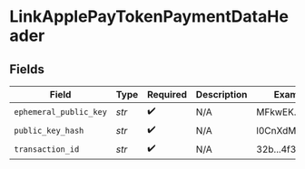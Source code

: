 # LinkApplePayTokenPaymentDataHeader


## Fields

| Field                  | Type                   | Required               | Description            | Example                |
| ---------------------- | ---------------------- | ---------------------- | ---------------------- | ---------------------- |
| `ephemeral_public_key` | *str*                  | :heavy_check_mark:     | N/A                    | MFkwEK...Md==          |
| `public_key_hash`      | *str*                  | :heavy_check_mark:     | N/A                    | l0CnXdMv...D1I=        |
| `transaction_id`       | *str*                  | :heavy_check_mark:     | N/A                    | 32b...4f3              |